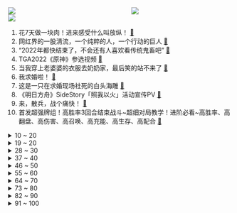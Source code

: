 <div >
	<a style="float:left;width:55%;" href = "https://github.com/anuraghazra/github-readme-stats">
	 <img src = "https://github-readme-stats.vercel.app/api?username=iuuuuuaena&theme=buefy&show_icons=true"/>
	</a>
	<a  style="float:right;width:45%" href = "https://github.com/anuraghazra/github-readme-stats">
	 <img  src="https://github-readme-stats.vercel.app/api/top-langs/?username=anuraghazra&layout=compact"/>
	</a>
	</div>

[![](https://img.shields.io/badge/jxd-@jxdgogogo.xyz-yellowgreen.svg)](https://www.jxdgogogo.xyz)<br>
1. 花7天做一块肉！进来感受什么叫放纵！ [:link:](//www.bilibili.com/video/BV1QV4y1A78n) <br>
2. 网红界的一股清流，一个纯粹的人，一个行动的巨人 [:link:](//www.bilibili.com/video/BV1cv4y1R7Mf) <br>
3. “2022年都快结束了，不会还有人喜欢看传统鬼畜吧” [:link:](//www.bilibili.com/video/BV1Be411A7hm) <br>
4. TGA2022《原神》参选视频 [:link:](//www.bilibili.com/video/BV1uD4y1a7pt) <br>
5. 当我穿上老婆婆的衣服去奶奶家，最后笑的站不来了 [:link:](//www.bilibili.com/video/BV1kP411M7fv) <br>
6. 我求婚啦！ [:link:](//www.bilibili.com/video/BV16e4y1u7dh) <br>
7. 这是一只在求婚现场社死的白头海雕 [:link:](//www.bilibili.com/video/BV18P4y1Q7m9) <br>
8. 《明日方舟》SideStory「照我以火」活动宣传PV [:link:](//www.bilibili.com/video/BV1MR4y1C7QW) <br>
9. 来，散兵，战个痛快！ [:link:](//www.bilibili.com/video/BV1B84y167dZ) <br>
10. 首发超强牌组！高胜率3回合结束战斗~超细对局教学！进阶必看~高胜率、高翻盘、高伤害、高召唤、高充能、高生存、高配合 [:link:](//www.bilibili.com/video/BV1KW4y1g79t) <br>
<details>
<summary>10 ~ 20</summary>

11. 明朝海盗和方便面有啥关系？【小约翰】 [:link:](//www.bilibili.com/video/BV1VV4y1P76f) <br>
12. 绝了！冬天必吃【肥牛虾滑响铃卷】非常的哇塞！ [:link:](//www.bilibili.com/video/BV11e411A7av) <br>
13. 这个沙雕游戏居然出到第3代了？？ [:link:](//www.bilibili.com/video/BV1924y1k7Av) <br>
14. 今天还是在拍摄间里抓到什么拍什么... [:link:](//www.bilibili.com/video/BV1Fv4y1d7Kr) <br>
15. 这街舞也太夸张了吧 超强技巧动作 [:link:](//www.bilibili.com/video/BV1ee4y1u7Si) <br>
16. “我知道是你在另一个世界的呼喊.” [:link:](//www.bilibili.com/video/BV1LP411K7Ru) <br>
17. 采新冰：存冰用完，新冰接续，哈尔滨冰雪大世界工程进展迅速。 [:link:](//www.bilibili.com/video/BV11M411B7ci) <br>
18. 【原神】看好了！散兵是这样玩的！ [:link:](//www.bilibili.com/video/BV1yD4y1Y7yL) <br>
19. 《三体》动画片尾主题曲《面壁者》正式公开！动画12月10日11:00开播 [:link:](//www.bilibili.com/video/BV1Hd4y1s7iW) <br>
</details>
<details>
<summary>19 ~ 20</summary>

20. 【半佛】三体之后，刘慈欣又整了什么活？ [:link:](//www.bilibili.com/video/BV1GG411M7yA) <br>
21. 拍卖级别的超大野生大黄鱼，号称海中金条，破纪录试吃啊 [:link:](//www.bilibili.com/video/BV1TD4y1e7Vq) <br>
22. 开上一家女仆店能赚钱吗？最大的问题还是找女仆来上班 [:link:](//www.bilibili.com/video/BV1s44y1S7TL) <br>
23. 大连.黑石礁酒楼  厨子探店¥287 [:link:](//www.bilibili.com/video/BV1GW4y1g7pT) <br>
24. 二次元的小心思动作教学 [:link:](//www.bilibili.com/video/BV1FD4y1e7DM) <br>
25. 太可怕了，旅游七天老了十岁！！ [:link:](//www.bilibili.com/video/BV1XG411T7S5) <br>
26. 漠叔到西沙宣传，渔民相见恨晚，大家纷纷拿出食物 [:link:](//www.bilibili.com/video/BV1p44y1S7Vv) <br>
27. 【宝宝视角】为什么孩子的脾气可以这么好啊！ [:link:](//www.bilibili.com/video/BV1xd4y1s7r9) <br>
28. 《一人之下》IP新游首曝实机PV [:link:](//www.bilibili.com/video/BV1Qd4y1s7vK) <br>
</details>
<details>
<summary>28 ~ 30</summary>

29. 看完这个视频，你也能开一家毛利90%的网红店【凭啥这么贵46-椰子不语】 [:link:](//www.bilibili.com/video/BV1514y1K7tw) <br>
30. 把兄弟的零食换成外网爆火的酸黄瓜糖！把他酸到差点变异！！？ [:link:](//www.bilibili.com/video/BV14G4y1379J) <br>
31. “你不妨大胆点去生活，其实没那么多观众！” [:link:](//www.bilibili.com/video/BV1aP4y197h5) <br>
32. ⚡One a big oh one a a⚡ [:link:](//www.bilibili.com/video/BV1KP411K79P) <br>
33. 李小龙唯一 一次实战录像【全程高能】 [:link:](//www.bilibili.com/video/BV1PM411z7wz) <br>
34. 我上环了，但不是为了避孕！我的上环全过程分享。 [:link:](//www.bilibili.com/video/BV1mG411N7ME) <br>
35. 只是轻松地、沉浸地化个妆… [:link:](//www.bilibili.com/video/BV1s14y1J7Nh) <br>
36. 全 员 嘟↗咕↘哒 化 [:link:](//www.bilibili.com/video/BV1nd4y1s7qG) <br>
37. 现在的梗vs以前的梗 [:link:](//www.bilibili.com/video/BV12W4y1g7zh) <br>
</details>
<details>
<summary>37 ~ 40</summary>

38. 【恐怖】孤独摇滚《夺命吉他》官方中字终极预告 [:link:](//www.bilibili.com/video/BV1T24y1C7my) <br>
39. 《用流浪者跑图五分钟，我被骂了两小时》——散兵：无不良引导，单纯的嘴臭 [:link:](//www.bilibili.com/video/BV1cv4y1R73k) <br>
40. 科普一下：蜂蜜没有办法辨别真假？ [:link:](//www.bilibili.com/video/BV1kg411J7ah) <br>
41. 我算出了电锯人的转速有多快！b站第一人 [:link:](//www.bilibili.com/video/BV1684y167aL) <br>
42. 一个很变态……但可以光速自学日语到N1的神奇方法 [:link:](//www.bilibili.com/video/BV12R4y1k74S) <br>
43. 【原神七圣召唤】5种PVE卡组推荐/七圣召唤/卡组/原神3.3 [:link:](//www.bilibili.com/video/BV1dD4y1Y7P3) <br>
44. 默契安全防护，酒店优雅入住 [:link:](//www.bilibili.com/video/BV1h44y1S7oo) <br>
45. 希望这届的粉丝耗子尾汁儿 [:link:](//www.bilibili.com/video/BV1ge411P7YJ) <br>
46. 刘慈欣《三体》动画开播演讲，对人类发出究极灵魂拷问！！！ [:link:](//www.bilibili.com/video/BV1vK41197kj) <br>
</details>
<details>
<summary>46 ~ 50</summary>

47. 在家做了100斤猪肉脯，我发现了市场上卖几十块和几百块的区别！ [:link:](//www.bilibili.com/video/BV12D4y1h74S) <br>
48. 【warma】来唱大家送我的歌！《夏天幻游日记》 [:link:](//www.bilibili.com/video/BV18D4y1Y7o6) <br>
49. MrBeast给你300块你懂我的意思吗？ [:link:](//www.bilibili.com/video/BV1844y1Q7a6) <br>
50. (世界杯）好一条“夺命香鸡腿”！我这是少林的“大力金刚腿“！ [:link:](//www.bilibili.com/video/BV1tP411K7za) <br>
51. 猫德学院第五次围剿狮子猫 [:link:](//www.bilibili.com/video/BV1vW4y1g7Mq) <br>
52. “你管这叫世界杯主题曲？” [:link:](//www.bilibili.com/video/BV1o14y1E7xG) <br>
53. 【NIJISANJIEN】无限学科XSOLEIL-HOLD IT DOWN（官方MV） [:link:](//www.bilibili.com/video/BV1eM411B7nK) <br>
54. 这次是个不对称的 [:link:](//www.bilibili.com/video/BV1684y167PT) <br>
55. 我敢说，你第一次见这样的辣子鸡和毛血旺！小伙直呼过瘾！ [:link:](//www.bilibili.com/video/BV1y24y1k7Du) <br>
</details>
<details>
<summary>55 ~ 60</summary>

56. 【活百科】最帅的抽象人红色风暴 [:link:](//www.bilibili.com/video/BV14g411H7zJ) <br>
57. 【全程离谱】2022年度沙雕新闻之王！ [:link:](//www.bilibili.com/video/BV1JM411z75B) <br>
58. 《被这个世界杯主题曲笑死》 [:link:](//www.bilibili.com/video/BV1q84y167MB) <br>
59. 给艺术家当狗太难了 [:link:](//www.bilibili.com/video/BV1Z44y1m7h9) <br>
60. 没有什么时候比这更爽了！！！ [:link:](//www.bilibili.com/video/BV1Ue411A7hf) <br>
61. 教你养一只加菲猫！ [:link:](//www.bilibili.com/video/BV1Gv4y1R779) <br>
62. 【原神】流浪者（散兵）武器伤害期望对比＋命座提升＋珐露珊提升幅度计算＋命座提升幅度 [:link:](//www.bilibili.com/video/BV1UD4y1Y7RS) <br>
63. 一回合秒人！七圣召唤简单强力卡组详细讲解，一斗也能学会！艾柯晴【璐璐咔】 [:link:](//www.bilibili.com/video/BV1n14y1K7vv) <br>
64. 【阿斗】最烧钱最难拍的战争场面，单集制作超1000万美元！美剧史诗巨作《权力的游戏》第23期 [:link:](//www.bilibili.com/video/BV1QW4y1g7Vw) <br>
</details>
<details>
<summary>64 ~ 70</summary>

65. 放大107倍！广播级摄影机和电影机有什么不同？ [:link:](//www.bilibili.com/video/BV1fW4y1u7Eb) <br>
66. 【手残联萌】8周年特别节目 [:link:](//www.bilibili.com/video/BV1a24y1Q7Hb) <br>
67. 吃毒蘑菇真的能见小人吗？耗时六个月拍下蘑菇的生长和繁殖 [:link:](//www.bilibili.com/video/BV12e4y1T7Pa) <br>
68. 你看我的头nb吗？【阅片无数Ⅱ 70】 [:link:](//www.bilibili.com/video/BV1FP4y1X7jx) <br>
69. 能防身的单兵武器——俄罗斯大列巴，毛子哥手把手教你在家做 [:link:](//www.bilibili.com/video/BV1fD4y1Y7NN) <br>
70. 古法制炭，帅小伙花费整整20天，真的能成功吗？ [:link:](//www.bilibili.com/video/BV1D24y1k7vF) <br>
71. 心态大崩！出国一个月，回来儿子竟然不理我了？ [:link:](//www.bilibili.com/video/BV1ke4y1u755) <br>
72. 偶遇IG全队！6级越塔单杀职业选手！真的假的？啊！ [:link:](//www.bilibili.com/video/BV1h14y1J7mX) <br>
73. 《校园厂公》：先斩后奏，老师特许。这就是西厂！ [:link:](//www.bilibili.com/video/BV1av4y1R77V) <br>
</details>
<details>
<summary>73 ~ 80</summary>

74. 萨摩耶：终于等到这句啦哈哈哈 呕～～～呕～～～呕 [:link:](//www.bilibili.com/video/BV1JR4y1C7DM) <br>
75. 林小北云顶之弈：手把手教你S8，2套阵容上钻石！LOL云顶S8 小天才95 超级英雄赌寒冰 云顶S8上分套路阵容教学！怪兽来袭！金铲铲怪兽入侵！【114期】 [:link:](//www.bilibili.com/video/BV1qg411H7EQ) <br>
76. 多莉·保加利亚·桑歌玛哈巴依【4K60P】 [:link:](//www.bilibili.com/video/BV15d4y1s7yJ) <br>
77. 疯了！带女友在1000多一晚的豪华森林酒店过夜...却让她一整晚拼积木？ [:link:](//www.bilibili.com/video/BV1Ce411A722) <br>
78. 梅西C罗首次公开谈论国足，并提出宝贵建议 [:link:](//www.bilibili.com/video/BV1Nv4y1R7J7) <br>
79. 【张远x赵怀真】英雄主打歌《此身》PV——看怀真云缨青梅竹马日常 [:link:](//www.bilibili.com/video/BV1R24y1Q7Cm) <br>
80. 【TF家族】《2 Sides》——Chapter.0203《异乡人/You’ll never know me》video record.【TF家族-张极】 [:link:](//www.bilibili.com/video/BV1tG411T7qB) <br>
81. 逃离外婆1.8 新版本，蜘蛛奶奶 [:link:](//www.bilibili.com/video/BV1Y14y1J7zG) <br>
82. 这就是流浪者的极致！就凭你也敢直视我？！ [:link:](//www.bilibili.com/video/BV1MP4y1X7h5) <br>
</details>
<details>
<summary>82 ~ 90</summary>

83. 长枪依在！ [:link:](//www.bilibili.com/video/BV1YM411B7Ts) <br>
84. 年度最佳！【艾尔登法环】103分钟电影剪辑版 | 耗时500小时对话逐句梳理 | 电影运镜 | 精华剪辑 | Hires无损音轨 | 老头环最强视觉盛宴 [:link:](//www.bilibili.com/video/BV1884y167C5) <br>
85. 我的爱炫人生 [:link:](//www.bilibili.com/video/BV19e4y1u7gY) <br>
86. 我唯一不后悔的就是认识你 [:link:](//www.bilibili.com/video/BV1a24y1Q7fc) <br>
87. 一脚踏四国，中国最牛县城！美女如云却从不外嫁！ [:link:](//www.bilibili.com/video/BV1WG4y1V777) <br>
88. 恭喜鹰眼喜提双飞 [:link:](//www.bilibili.com/video/BV1Xd4y1s7qJ) <br>
89. 当 代 热 门 网 络 视 频 现 状2.0 [:link:](//www.bilibili.com/video/BV1Z841157r1) <br>
90. 还在用steam玩游戏？5分钟带你认识8款steam上的宝藏软件 [:link:](//www.bilibili.com/video/BV1AK411971v) <br>
91. 校长：我怎么有些卑微… [:link:](//www.bilibili.com/video/BV14d4y1s7Wm) <br>
</details>
<details>
<summary>91 ~ 100</summary>

92. 杭州游轮自助餐，海鲜居然差点意思？ [:link:](//www.bilibili.com/video/BV138411L7zV) <br>
93. 梦幻联动！撒贝宁 何同学体验当摄影师的一天 [:link:](//www.bilibili.com/video/BV1x24y1Q7YB) <br>
94. 【水果猎人】网络热门水果鉴定26 [:link:](//www.bilibili.com/video/BV1wV4y1P7U2) <br>
95. 【酒鬼大人】两个阴阳人谈恋爱 [:link:](//www.bilibili.com/video/BV1DR4y1k7Et) <br>
96. 孕期老婆馋了怎么办（绿色健康） [:link:](//www.bilibili.com/video/BV1S84y1675b) <br>
97. “再见了妈妈，今晚我就要远航！”居家无聊来阳台唱唱歌～ [:link:](//www.bilibili.com/video/BV1UM41167Vm) <br>
98. 被外甥骗去野外生活了5天。我居然成功了！ [:link:](//www.bilibili.com/video/BV1o14y1K7To) <br>
99. 老子真的忍很久了 [:link:](//www.bilibili.com/video/BV1K84y1r7vB) <br>
100. 奥特你太美！！！！ [:link:](//www.bilibili.com/video/BV1ke411A7Az) <br>
</details>

